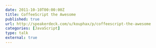 ```yaml
---
date: 2011-10-10T00:00:00Z
title: CoffeeScript the Awesome
published: true
url: http://speakerdeck.com/u/kouphax/p/coffeescript-the-awesome
categories: [JavaScript]
type: talk
external: true
---
```

